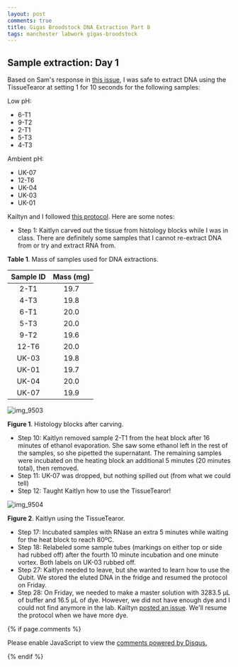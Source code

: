 ```yaml
---
layout: post
comments: true
title: Gigas Broodstock DNA Extraction Part 8
tags: manchester labwork gigas-broodstock
---
```


## Sample extraction: Day 1

Based on Sam's response in [this issue](https://github.com/RobertsLab/resources/issues/398), I was safe to extract DNA using the TissueTearor at setting 1 for 10 seconds for the following samples:

Low pH:

- 6-T1
- 9-T2
- 2-T1
- 5-T3
- 4-T3

Ambient pH:

- UK-07
- 12-T6
- UK-04
- UK-03
- UK-01

Kailtyn and I followed [this protocol](https://github.com/RobertsLab/resources/blob/master/protocols/DNA-Extraction-from-Histology-Blocks.md). Here are some notes:

- Step 1: Kaitlyn carved out the tissue from histology blocks while I was in class. There are definitely some samples that I cannot re-extract DNA from or try and extract RNA from.

**Table 1**. Mass of samples used for DNA extractions.

| **Sample ID** | **Mass (mg)** |
|:-------------:|:-------------:|
|      2-T1     |      19.7     |
|      4-T3     |      19.8     |
|      6-T1     |      20.0     |
|      5-T3     |      20.0     |
|      9-T2     |      19.6     |
|     12-T6     |      20.0     |
|     UK-03     |      19.8     |
|     UK-01     |      19.7     |
|     UK-04     |      20.0     |
|     UK-07     |      19.9     |

![img_9503](https://user-images.githubusercontent.com/22335838/46176719-3dda4400-c265-11e8-90a6-e36212ddae8b.jpg)

**Figure 1**. Histology blocks after carving.

- Step 10: Kaitlyn removed sample 2-T1 from the heat block after 16 minutes of ethanol evaporation. She saw some ethanol left in the rest of the samples, so she pipetted the supernatant. The remaining samples were incubated on the heating block an additional 5 minutes (20 minutes total), then removed.
- Step 11: UK-07 was dropped, but nothing spilled out (from what we could tell)
- Step 12: Taught Kaitlyn how to use the TissueTearor!

![img_9504](https://user-images.githubusercontent.com/22335838/46176636-feabf300-c264-11e8-9928-69bc935f0aa4.jpg)

**Figure 2**. Kaitlyn using the TissueTearor.

- Step 17: Incubated samples with RNase an extra 5 minutes while waiting for the heat block to reach 80ºC.
- Step 18: Relabeled some sample tubes (markings on either top or side had rubbed off) after the fourth 10 minute incubation and one minute vortex. Both labels on UK-03 rubbed off.
- Step 27: Kaitlyn needed to leave, but she wanted to learn how to use the Qubit. We stored the eluted DNA in the fridge and resumed the protocol on Friday.
- Step 28: On Friday, we needed to make a master solution with 3283.5 µL of buffer and 16.5 µL of dye. However, we did not have enough dye and I could not find anymore in the lab. Kailtyn [posted an issue](https://github.com/RobertsLab/resources/issues/400). We'll resume the protocol when we have more dye.

{% if page.comments %}

<div id="disqus_thread"></div>
<script>

/**
*  RECOMMENDED CONFIGURATION VARIABLES: EDIT AND UNCOMMENT THE SECTION BELOW TO INSERT DYNAMIC VALUES FROM YOUR PLATFORM OR CMS.
*  LEARN WHY DEFINING THESE VARIABLES IS IMPORTANT: https://disqus.com/admin/universalcode/#configuration-variables*/
/*
var disqus_config = function () {
this.page.url = PAGE_URL;  // Replace PAGE_URL with your page's canonical URL variable
this.page.identifier = PAGE_IDENTIFIER; // Replace PAGE_IDENTIFIER with your page's unique identifier variable
};
*/
(function() { // DON'T EDIT BELOW THIS LINE
var d = document, s = d.createElement('script');
s.src = 'https://the-responsible-grad-student.disqus.com/embed.js';
s.setAttribute('data-timestamp', +new Date());
(d.head || d.body).appendChild(s);
})();
</script>
<noscript>Please enable JavaScript to view the <a href="https://disqus.com/?ref_noscript">comments powered by Disqus.</a></noscript>

{% endif %}

<script id="dsq-count-scr" src="//the-responsible-grad-student.disqus.com/count.js" async></script>
